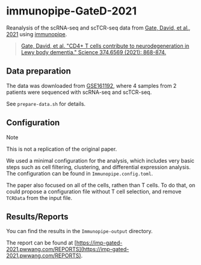 # immunopipe-GateD-2021


Reanalysis of the scRNA-seq and scTCR-seq data from [Gate, David, et al., 2021](https://www.ncbi.nlm.nih.gov/pmc/articles/PMC9122025/) using [immunopipe](https://github.com/pwwang/immunopipe).

> [Gate, David, et al. "CD4+ T cells contribute to neurodegeneration in Lewy body dementia." Science 374.6569 (2021): 868-874.](https://www.ncbi.nlm.nih.gov/pmc/articles/PMC9122025/)
>

## Data preparation

The data was downloaded from [GSE161192](https://www.ncbi.nlm.nih.gov/geo/query/acc.cgi?acc=GSE161192), where 4 samples from 2 patients were sequenced with scRNA-seq and scTCR-seq.

See `prepare-data.sh` for details.

## Configuration

> [!Note]
> This is not a replication of the original paper.
>

We used a minimal configuration for the analysis, which includes very basic steps such as cell filtering, clustering, and differential expression analysis. The configuration can be found in `Immunopipe.config.toml`.

The paper also focused on all of the cells, rathen than T cells. To do that, on could propose a configuration file without T cell selection, and remove `TCRData` from the input file.

## Results/Reports

You can find the results in the `Immunopipe-output` directory.

The report can be found at [https://imp-gated-2021.pwwang.com/REPORTS](https://imp-gated-2021.pwwang.com/REPORTS).
